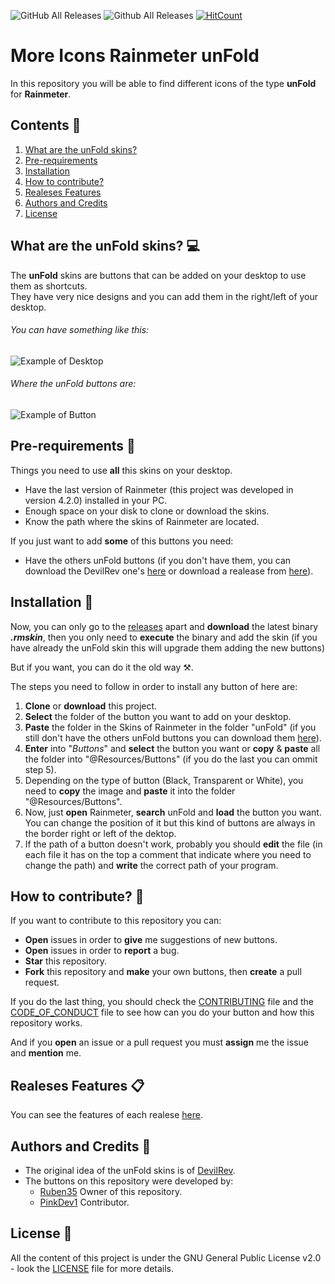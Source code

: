 ![GitHub All Releases](https://img.shields.io/github/downloads/Ruben35/Icons-unFold-Rainmeter/total.svg?color=informational) ![Github All Releases](https://img.shields.io/badge/license-GNU%20GPLv2-informational.svg) [![HitCount](http://hits.dwyl.io/Ruben35/https://github.com/Ruben35/Icons-unFold-Rainmeter.svg)](http://hits.dwyl.io/Ruben35/https://github.com/Ruben35/Icons-unFold-Rainmeter)
# More Icons Rainmeter unFold
In this repository you will be able to find different icons of the type **unFold** for **Rainmeter**.
## Contents :bookmark_tabs:
1. [What are the unFold skins?](https://github.com/Ruben35/Icons-unFold-Rainmeter#what-are-the-unfold-skins-computer)
2. [Pre-requirements](https://github.com/Ruben35/Icons-unFold-Rainmeter#pre-requirements-memo)
3. [Installation](https://github.com/Ruben35/Icons-unFold-Rainmeter#installation-wrench)
4. [How to contribute?](https://github.com/Ruben35/Icons-unFold-Rainmeter#how-to-contribute-balloon)
5. [Realeses Features](https://github.com/Ruben35/Icons-unFold-Rainmeter#realeses-features-clipboard)
6. [Authors and Credits](https://github.com/Ruben35/Icons-unFold-Rainmeter#authors-and-credits-book)
7. [License](https://github.com/Ruben35/Icons-unFold-Rainmeter#license-page_with_curl)
## What are the unFold skins? :computer:
The **unFold** skins are buttons that can be added on your desktop to use them as shortcuts.<br />
They have very nice designs and you can add them in the right/left of your desktop.
###### You can have something like this:
![Example of Desktop](https://user-images.githubusercontent.com/30848819/50526747-ca391480-0aa9-11e9-832c-b93dbca7e8d7.jpg)
###### Where the unFold buttons are:
![Example of Button](https://user-images.githubusercontent.com/30848819/50526744-bdb4bc00-0aa9-11e9-8cbb-c4e4d81813f8.jpg)
## Pre-requirements :memo:
Things you need to use **all** this skins on your desktop.
* Have the last version of Rainmeter (this project was developed in version 4.2.0) installed in your PC.
* Enough space on your disk to clone or download the skins.
* Know the path where the skins of Rainmeter are located.

If you just want to add **some** of this buttons you need:
* Have the others unFold buttons (if you don't have them, you can download the DevilRev one's [here](https://www.deviantart.com/devilrev/art/unFold-A-Launcher-618503449) or download a realease from [here](https://github.com/Ruben35/Icons-unFold-Rainmeter/releases)).
## Installation :wrench:
Now, you can only go to the [releases](https://github.com/Ruben35/Icons-unFold-Rainmeter/releases) apart and **download** the latest binary **_.rmskin_**, then you only need to **execute** the binary and add the skin (if you have already the unFold skin this will upgrade them adding the new buttons)

But if you want, you can do it the old way :hammer_and_pick:. 

The steps you need to follow in order to install any button of here are:
1. **Clone** or **download** this project.
2. **Select** the folder of the button you want to add on your desktop.
3. **Paste** the folder in the Skins of Rainmeter in the folder "unFold" (if you still don't have the others unFold buttons you can download them [here](https://www.deviantart.com/devilrev/art/unFold-A-Launcher-618503449)).
4. **Enter** into "_Buttons_" and **select** the button you want or **copy** & **paste** all the folder into "@Resources/Buttons" (if you do the last you can ommit step 5).
5. Depending on the type of button (Black, Transparent or White), you need to **copy** the image and **paste** it into the folder "@Resources/Buttons".
6. Now, just **open** Rainmeter, **search** unFold and **load** the button you want. You can change the position of it but this kind of buttons are always in the border right or left of the dektop.
7. If the path of a button doesn't work, probably you should **edit** the file (in each file it has on the top a comment that indicate where you need to change the path) and **write** the correct path of your program.
## How to contribute? :balloon:
If you want to contribute to this repository you can:
* **Open** issues in order to **give** me suggestions of new buttons.
* **Open** issues in order to **report** a bug.
* **Star** this repository.
* **Fork** this repository and **make** your own buttons, then **create** a pull request.

If you do the last thing, you should check the [CONTRIBUTING](https://github.com/Ruben35/Icons-unFold-Rainmeter/blob/master/CONTRIBUTING.md) file and the [CODE_OF_CONDUCT](https://github.com/Ruben35/Icons-unFold-Rainmeter/blob/master/CODE_OF_CONDUCT.md) file to see how can you do your button and how this repository works. <br />

And if you **open** an issue or a pull request you must **assign** me the issue and **mention** me.
## Realeses Features :clipboard:
You can see the features of each realese [here](https://github.com/Ruben35/Icons-unFold-Rainmeter/blob/master/REALESES_FEATURES.md).
## Authors and Credits :book:
* The original idea of the unFold skins is of [DevilRev](https://www.deviantart.com/devilrev).
* The buttons on this repository were developed by:
    - [Ruben35](https://github.com/Ruben35) Owner of this repository.
    - [PinkDev1](https://github.com/PinkDev1) Contributor.
## License :page_with_curl:
All the content of this project is under the GNU General Public License v2.0 - look the [LICENSE](https://github.com/Ruben35/Icons-unFold-Rainmeter/blob/master/LICENSE) file for more details.
